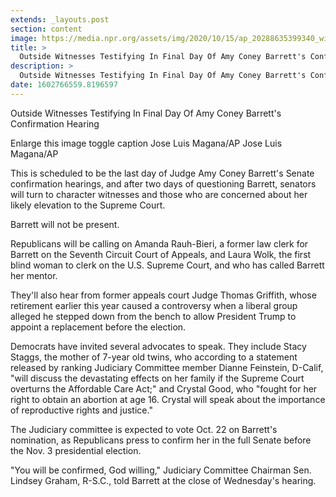 ```yaml
--- 
extends: _layouts.post 
section: content 
image: https://media.npr.org/assets/img/2020/10/15/ap_20288635399340_wide-2522c9d312bed4dfe8b56f9250c95df71a242a02.jpg?s=1400 
title: > 
  Outside Witnesses Testifying In Final Day Of Amy Coney Barrett's Confirmation Hearing 
description: > 
  Outside Witnesses Testifying In Final Day Of Amy Coney Barrett's Confirmation HearingEnlarge this image toggle caption Jose Luis Magana/AP Jose Luis Magana/APThis is scheduled to be the last day of Judge Amy Coney Barrett's Senate confirmation hearings, and after two days of questioning Barrett, senators will turn to character witnesses and those who are concerned about her likely elevation to the Supreme Court.Republicans will be calling on Amanda Rauh-Bieri, a former law clerk for Barrett on the Seventh Circuit Court of Appeals, and Laura Wolk, the first blind woman to clerk on the U.S. Supreme Court, and who has called Barrett her mentor.Crystal will speak about the importance of reproductive rights and justice."The Judiciary committee is expected to vote Oct. 22 on Barrett's nomination, as Republicans press to confirm her in the full Senate before the Nov. 3 presidential election."You will be confirmed, God willing," Judiciary Committee Chairman Sen. Lindsey Graham, R-S.C., told Barrett at the close of Wednesday's hearing. 
date: 1602766559.8196597 
--- 
```

Outside Witnesses Testifying In Final Day Of Amy Coney Barrett's Confirmation Hearing

Enlarge this image toggle caption Jose Luis Magana/AP Jose Luis Magana/AP

This is scheduled to be the last day of Judge Amy Coney Barrett's Senate confirmation hearings, and after two days of questioning Barrett, senators will turn to character witnesses and those who are concerned about her likely elevation to the Supreme Court.

Barrett will not be present.

Republicans will be calling on Amanda Rauh-Bieri, a former law clerk for Barrett on the Seventh Circuit Court of Appeals, and Laura Wolk, the first blind woman to clerk on the U.S. Supreme Court, and who has called Barrett her mentor.

They'll also hear from former appeals court Judge Thomas Griffith, whose retirement earlier this year caused a controversy when a liberal group alleged he stepped down from the bench to allow President Trump to appoint a replacement before the election.

Democrats have invited several advocates to speak. They include Stacy Staggs, the mother of 7-year old twins, who according to a statement released by ranking Judiciary Committee member Dianne Feinstein, D-Calif, "will discuss the devastating effects on her family if the Supreme Court overturns the Affordable Care Act;" and Crystal Good, who "fought for her right to obtain an abortion at age 16. Crystal will speak about the importance of reproductive rights and justice."

The Judiciary committee is expected to vote Oct. 22 on Barrett's nomination, as Republicans press to confirm her in the full Senate before the Nov. 3 presidential election.

"You will be confirmed, God willing," Judiciary Committee Chairman Sen. Lindsey Graham, R-S.C., told Barrett at the close of Wednesday's hearing.